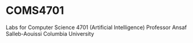 # COMS4701
Labs for Computer Science 4701 (Artificial Intelligence) 
Professor Ansaf Salleb-Aouissi
Columbia University 
